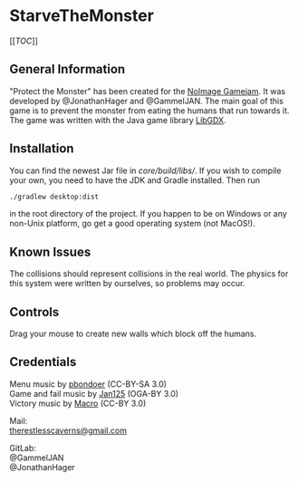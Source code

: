 # StarveTheMonster

[[_TOC_]] 

## General Information

"Protect the Monster" has been created for the [NoImage Gamejam](https://itch.io/jam/no-image-jam). It was developed by @JonathanHager and @GammelJAN. The main goal of this game is to prevent the monster
from eating the humans that run towards it. The game was written with the Java game library [LibGDX](https://libgdx.badlogicgames.com/).

## Installation
You can find the newest Jar file in *core/build/libs/*. If you wish to compile your own, you need to have the JDK and Gradle installed. Then run 
```bash
./gradlew desktop:dist
```
in the root directory of the project.
If you happen to be on Windows or any non-Unix platform, go get a good operating system (not MacOS!).

## Known Issues
The collisions should represent collisions in the real world. The physics for this system were written by ourselves, so problems may occur.

## Controls

Drag your mouse to create new walls which block off the humans.

## Credentials

Menu music by [pbondoer](https://opengameart.org/content/a-journey-awaits) (CC-BY-SA 3.0)  
Game and fail music by [Jan125](https://opengameart.org/content/stereotypical-90s-space-shooter-music) (OGA-BY 3.0)  
Victory music by [Macro](https://opengameart.org/content/steppin-up) (CC-BY 3.0)  

Mail:  
therestlesscaverns@gmail.com  

GitLab:  
@GammelJAN  
@JonathanHager  


